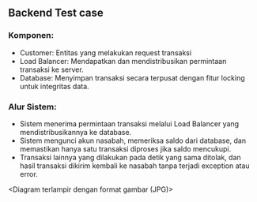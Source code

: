 ## Backend Test case

### Komponen:
- Customer: Entitas yang melakukan request transaksi
- Load Balancer: Mendapatkan dan mendistribusikan permintaan transaksi ke server.
- Database: Menyimpan transaksi secara terpusat dengan fitur locking untuk integritas data.
### Alur Sistem:
- Sistem menerima permintaan transaksi melalui Load Balancer yang mendistribusikannya ke database.
- Sistem mengunci akun nasabah, memeriksa saldo dari database, dan memastikan hanya satu transaksi diproses jika saldo mencukupi.
- Transaksi lainnya yang dilakukan pada detik yang sama ditolak, dan hasil transaksi dikirim kembali ke nasabah tanpa terjadi exception atau error.

<Diagram terlampir dengan format gambar (JPG)>